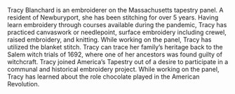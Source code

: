 Tracy Blanchard is an embroiderer on the Massachusetts tapestry panel. A resident of Newburyport, she has been stitching for over 5 years. Having learn embroidery through courses available during the pandemic, Tracy has practiced canvaswork or needlepoint, surface embroidery including crewel, raised embroidery, and knitting. While working on the panel, Tracy has utilized the blanket stitch. Tracy can trace her family’s heritage back to the Salem witch trials of 1692, where one of her ancestors was found guilty of witchcraft. Tracy joined America’s Tapestry out of a desire to participate in a communal and historical embroidery project. While working on the panel, Tracy has learned about the role chocolate played in the American Revolution. 

